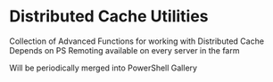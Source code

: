 # Distributed Cache Utilities
Collection of Advanced Functions for working with Distributed Cache
Depends on PS Remoting available on every server in the farm

Will be periodically merged into PowerShell Gallery